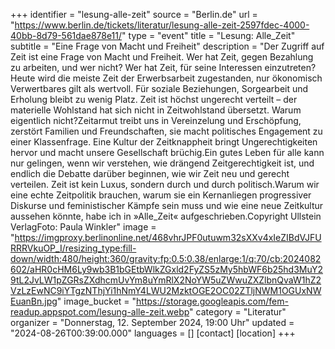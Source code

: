 +++
identifier = "lesung-alle-zeit"
source = "Berlin.de"
url = "https://www.berlin.de/tickets/literatur/lesung-alle-zeit-2597fdec-4000-40bb-8d79-561dae878e11/"
type = "event"
title = "Lesung: Alle_Zeit"
subtitle = "Eine Frage von Macht und Freiheit"
description = "Der Zugriff auf Zeit ist eine Frage von Macht und Freiheit. Wer hat Zeit, gegen Bezahlung zu arbeiten, und wer nicht? Wer hat Zeit, für seine Interessen einzutreten?Heute wird die meiste Zeit der Erwerbsarbeit zugestanden, nur ökonomisch Verwertbares gilt als wertvoll. Für soziale Beziehungen, Sorgearbeit und Erholung bleibt zu wenig Platz. Zeit ist höchst ungerecht verteilt – der materielle Wohlstand hat sich nicht in Zeitwohlstand übersetzt. Warum eigentlich nicht?Zeitarmut treibt uns in Vereinzelung und Erschöpfung, zerstört Familien und Freundschaften, sie macht politisches Engagement zu einer Klassenfrage. Eine Kultur der Zeitknappheit bringt Ungerechtigkeiten hervor und macht unsere Gesellschaft brüchig.Ein gutes Leben für alle kann nur gelingen, wenn wir verstehen, wie drängend Zeitgerechtigkeit ist, und endlich die Debatte darüber beginnen, wie wir Zeit neu und gerecht verteilen. Zeit ist kein Luxus, sondern durch und durch politisch.Warum wir eine echte Zeitpolitik brauchen, warum sie ein Kernanliegen progressiver Diskurse und feministischer Kämpfe sein muss und wie eine neue Zeitkultur aussehen könnte, habe ich in »Alle_Zeit« aufgeschrieben.Copyright	Ullstein VerlagFoto: Paula Winkler"
image = "https://imgproxy.berlinonline.net/468vhrJPF0utuwm32sXXv4xIeZIBdVJFURRRVkuOP_I/resizing_type:fill-down/width:480/height:360/gravity:fp:0.5:0.38/enlarge:1/q:70/cb:2024082602/aHR0cHM6Ly9wb3B1bGEtbWlkZGxld2FyZS5zMy5hbWF6b25hd3MuY29tL2JvLW1pZGRsZXdhcmUvYm8uYmRlX2NoYW5uZWwuZXZlbnQvaW1hZ2VzLzEwNC9iYTgzNThjYi1hNmY4LWU2MzktOGE2OC02ZTljNWM1OGUxNWEuanBn.jpg"
image_bucket = "https://storage.googleapis.com/fem-readup.appspot.com/lesung-alle-zeit.webp"
category = "Literatur"
organizer = "Donnerstag, 12. September 2024, 19:00 Uhr"
updated = "2024-08-26T00:39:00.000"
languages = []
[contact]
[location]
+++
